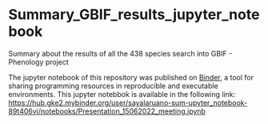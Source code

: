 # Summary_GBIF_results_jupyter_notebook
Summary about the results of all the 438 species search into GBIF - Phenology project 

The jupyter notebook of this repository was published on [Binder](https://mybinder.org/), a tool for sharing programming resources in reproducible and executable environments. This jupyter notebbok is available in the following link: https://hub.gke2.mybinder.org/user/sayalaruano-sum-upyter_notebook-89t406vj/notebooks/Presentation_15062022_meeting.ipynb
